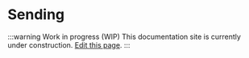 # Sending

:::warning Work in progress (WIP)
This documentation site is currently under construction. [Edit this page](https://github.com/ZeusLN/zeus-docs/blob/main/docs/sending.md).
:::
